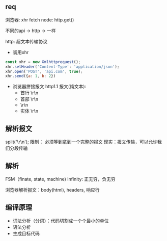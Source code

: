 ## req
浏览器: xhr fetch
node: http.get()

不同的api -> http -> 一样

http: 超文本传输协议
- 调用xhr
```js
const xhr = new Xmlhttprequest();
xhr.setHeader('Content-Type': 'application/json');
xhr.open('POST', 'api.com', true);
xhr.send({a: 1, b: 2})
```
- 浏览器拼接报文
    http1.1 报文(纯文本):
    - 首行 \r\n
    - 首部 \r\n
    - \r\n
    - 实体 \r\n

## 解析报文
split('\r\n');
限制： 必须等到拿到一个完整的报文
现实：报文传输，可以允许我们分段传输

## 解析
FSM（finate, state, machine)
Infinity: 正无穷，负无穷

浏览器解析报文：body(html), headers, 响应行 

## 编译原理
- 词法分析（分词）：代码切割成一个个最小的单位
- 语法分析 
- 生成目标代码
